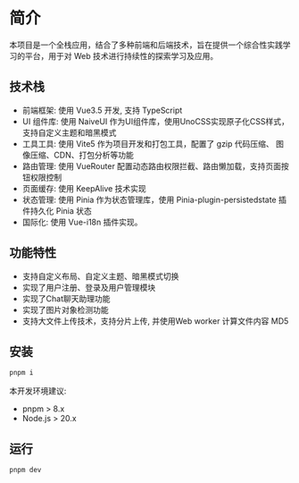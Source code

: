 # 简介

本项目是一个全栈应用，结合了多种前端和后端技术，旨在提供一个综合性实践学习的平台，用于对 Web 技术进行持续性的探索学习及应用。

## 技术栈

- 前端框架: 使用 Vue3.5 开发, 支持 TypeScript
- UI 组件库: 使用 NaiveUI 作为UI组件库，使用UnoCSS实现原子化CSS样式，支持自定义主题和暗黑模式
- 工具工具: 使用 Vite5 作为项目开发和打包工具，配置了 gzip 代码压缩、 图像压缩、CDN、打包分析等功能
- 路由管理: 使用 VueRouter 配置动态路由权限拦截、路由懒加载，支持页面按钮权限控制
- 页面缓存: 使用 KeepAlive 技术实现
- 状态管理: 使用 Pinia 作为状态管理库，使用 Pinia-plugin-persistedstate 插件持久化 Pinia 状态
- 国际化: 使用 Vue-i18n 插件实现。

## 功能特性

- 支持自定义布局、自定义主题、暗黑模式切换
- 实现了用户注册、登录及用户管理模块
- 实现了Chat聊天助理功能
- 实现了图片对象检测功能
- 支持大文件上传技术，支持分片上传, 并使用Web worker 计算文件内容 MD5

## 安装

```sh
pnpm i
```

本开发环境建议:

- pnpm > 8.x
- Node.js > 20.x

## 运行

```sh
pnpm dev
```

